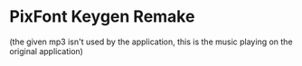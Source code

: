 # PixFont Keygen Remake
(the given mp3 isn't used by the application, this is the music playing on the original application)
